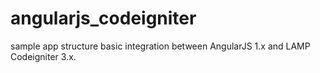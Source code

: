 # angularjs_codeigniter
sample app structure basic integration between AngularJS 1.x and LAMP Codeigniter 3.x. 
